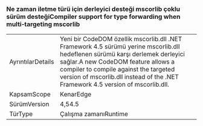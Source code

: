 ### <a name="compiler-support-for-type-forwarding-when-multi-targeting-mscorlib"></a><span data-ttu-id="a82c9-101">Ne zaman iletme türü için derleyici desteği mscorlib çoklu sürüm desteği</span><span class="sxs-lookup"><span data-stu-id="a82c9-101">Compiler support for type forwarding when multi-targeting mscorlib</span></span>

|   |   |
|---|---|
|<span data-ttu-id="a82c9-102">Ayrıntılar</span><span class="sxs-lookup"><span data-stu-id="a82c9-102">Details</span></span>|<span data-ttu-id="a82c9-103">Yeni bir CodeDOM özellik mscorlib.dll .NET Framework 4.5 sürümü yerine mscorlib.dll hedeflenen sürümü karşı derlemek derleyici sağlar.</span><span class="sxs-lookup"><span data-stu-id="a82c9-103">A new CodeDOM feature allows a compiler to compile against the targeted version of mscorlib.dll instead of the .NET Framework 4.5 version of mscorlib.dll.</span></span>|
|<span data-ttu-id="a82c9-104">Kapsam</span><span class="sxs-lookup"><span data-stu-id="a82c9-104">Scope</span></span>|<span data-ttu-id="a82c9-105">Kenar</span><span class="sxs-lookup"><span data-stu-id="a82c9-105">Edge</span></span>|
|<span data-ttu-id="a82c9-106">Sürüm</span><span class="sxs-lookup"><span data-stu-id="a82c9-106">Version</span></span>|<span data-ttu-id="a82c9-107">4,5</span><span class="sxs-lookup"><span data-stu-id="a82c9-107">4.5</span></span>|
|<span data-ttu-id="a82c9-108">Tür</span><span class="sxs-lookup"><span data-stu-id="a82c9-108">Type</span></span>|<span data-ttu-id="a82c9-109">Çalışma zamanı</span><span class="sxs-lookup"><span data-stu-id="a82c9-109">Runtime</span></span>|


